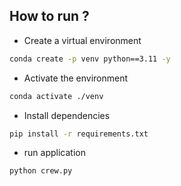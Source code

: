 ## How to run ?

- Create a virtual environment
  
```bash
conda create -p venv python==3.11 -y
```

- Activate the environment

```bash
conda activate ./venv
```

- Install dependencies

```bash
pip install -r requirements.txt
```

- run application

```bash
python crew.py
```

